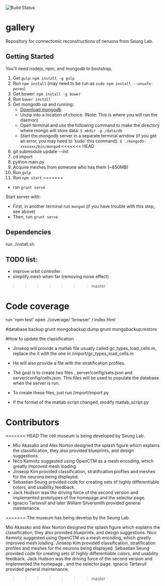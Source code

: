 ![Build Status](https://magnum.travis-ci.com/seung-lab/gallery.svg?token=XgJykxTsTUBYXsq64oSK&branch=master "travis")

# gallery
Repository for connectomic reconstructions of neruons from Seung Lab.

## Getting Started

You'll need nodejs, npm, and mongodb to bootstrap.  

1. Get `gulp`: `npm install -g gulp`  
2. Run `npm install` (may need to be run as `sudo npm install --unsafe-perms`)
3. Get bower: `npm install -g bower` 
4. Run `bower install`  
5. Get mongodb up and running:
	* [Download mongodb](http://www.mongodb.org/downloads)
	* Unzip into a location of choice. (Note: This is where you will run the daemon)
	* Open terminal and use the following command to make the directory where mongo will store data: `$ mkdir -p /data/db`
	* Start the mongodb server in a separate terminal window (if you get an error, you may need to ‘sudo’ this command): `$ ./mongodb-xxxxxxx/bin/mongod`
<<<<<<< HEAD
6. git submodule update --init
7. cd import
8. python main.py
9. Acquire meshes from someone who has them (~850MB)
10. Run `gulp`
11. Run `npm start`
=======
* run `grunt serve`

Start server with:
* First, in another terminal run `mongod` (if you have trouble with this step, see above)
* Then, run `grunt serve`

## Dependencies
run ./install.sh

## TODO list:

* improve orbit controller
* simplify mesh when far (removing noise effect)
>>>>>>> master

# Code coverage

run 'npm test'
open ./coverage/ 'browser' / index.html

#database backup
grunt mongobackup:dump
grunt mongobackup:restore

#How to update the classification 
* Jinseop will provide a matlab file  usually called gc_types_load_cells.m,
replace the it with the one in /import/gc_types_load_cells.m

* He will also provide a file with the stratification profiles. 

* The goal is to create two files , server/config/sets.json and server/config/cells.json. 
This files will be used to populate the database when the server is run.

* To create these files, just run /import/import.py

* If the format of the matlab script changed, modify matlab_script.py

# Contributors
<<<<<<< HEAD
The cell museum is being developed by Seung Lab.

- Mio Akasako and Alex Norton designed the splash figure which explains the classification, they also provided blueprints, and design suggestions.
- Nico Kemnitz suggested using OpenCTM as a mesh encoding, which greatly improved mesh loading.
- Jinseop Kim provided classification, stratification profiles and meshes for the neurons being displayed.
- Sebastian Seung provided code for creating sets of highly differentiable colors, and usability feedback.
- Jack Hudson was the driving force of the second version and implemented prototypes of the homepage and the selector page. 
- Ignacio Tartavull and later William Silversmith provided general maintenance.



=======
The museum has being develop by the Seung Lab.

Mio Akasako and Alex Norton designed the splash figure which explains the classification, 
they also provided blueprints, and design suggestions.
Nico Kemnitz suggested using OpenCTM as a mesh encoding, which greatly improved mesh loading.
Jinseop Kim provided classification, stratification profiles and meshes for the neurons being displayed.
Sebastian Seung provided code for creating sets of highly differentiable colors, and usability feedback.
Jack Hudson was the driving force of the second version and implemented the homepage , and the selector page. 
Ignacio Tartavull provided general maintenance.
>>>>>>> master
